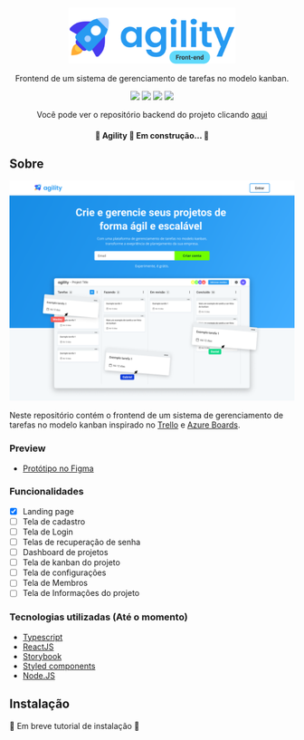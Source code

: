 
<p align="center">
  <img src="./.github/assets/logo.svg" height="100"/>
</p>

<p align="center">Frontend de um sistema de gerenciamento de tarefas no modelo kanban.</p>

<p align="center">
  <img src="https://img.shields.io/github/issues/wesleyoliveira820/agility-frontend" />
  <img src="https://img.shields.io/github/forks/wesleyoliveira820/agility-frontend" />
  <img src="https://img.shields.io/github/stars/wesleyoliveira820/agility-frontend" />
  <img src="https://img.shields.io/github/license/wesleyoliveira820/agility-frontend" />
</p>

<p align="center">Você pode ver o repositório backend do projeto clicando <a href="https://github.com/wesleyoliveira820/agility-backend">aqui</a></p>

<h4 align="center">
  🚧  Agility 🚀 Em construção...  🚧
</h4>

## Sobre

<p align="center">
  <img src="./.github/assets/home.png" />
</p>

Neste repositório contém o frontend de um sistema de gerenciamento de tarefas no modelo kanban inspirado no [Trello](https://trello.com) e [Azure Boards](https://azure.microsoft.com/pt-br/services/devops/boards/).

### Preview

* [Protótipo no Figma](https://www.figma.com/file/HyHtd5RPjX6usHCKnFWCLl/Agility?node-id=240%3A50)

### Funcionalidades

- [x] Landing page
- [ ] Tela de cadastro
- [ ] Tela de Login
- [ ] Telas de recuperação de senha
- [ ] Dashboard de projetos
- [ ] Tela de kanban do projeto
- [ ] Tela de configurações
- [ ] Tela de Membros
- [ ] Tela de Informações do projeto

### Tecnologias utilizadas (Até o momento)

* [Typescript](https://www.typescriptlang.org/)
* [ReactJS](https://reactjs.org/)
* [Storybook](https://storybook.js.org/)
* [Styled components](https://styled-components.com/)
* [Node.JS](https://nodejs.org/en/)

## Instalação

  🚧  Em breve tutorial de instalação  🚧

